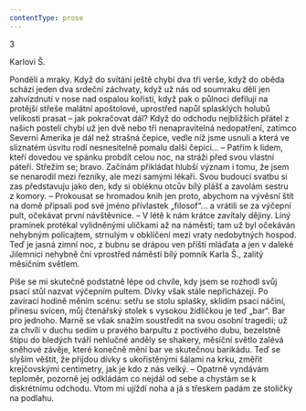 ```yaml
---
contentType: prose
---
```


3

Karlovi Š.

Pondělí a mraky. Když do svítání ještě chybí dva tři verše, když do oběda schází jeden dva srdeční záchvaty, když už nás od soumraku dělí jen zahvízdnutí v nose nad ospalou kořistí, když pak o půlnoci defilují na protější střeše malátní apoštolové, uprostřed napůl splasklých holubů velikosti prasat – jak po­kračovat dál? Když do odchodu nejbližších přátel z našich postelí chybí už jen dvě nebo tři nenapravitelná nedopatření, zatímco Severní Amerika je dál než strašná čepice, vedle níž jsme usnuli a která ve sliznatém úsvitu rodí nesnesitelně pomalu další čepici… – Patřím k lidem, kteří dovedou ve spán­ku probdít celou noc, na stráži před svou vlastní páteří. Střežím se; bravo. Začínám při­kládat hlubší význam i tomu, že jsem se nenarodil mezi řezníky, ale mezi samými lékaři. Svou budoucí svatbu si zas představuju jako den, kdy si obléknu otcův bílý plášť a zavolám sestru z komory. – Prokousat se hromadou knih jen proto, abychom na vývěsní štít na domě připsali pod své jméno pří­vlastek „filosof“… a vrátili se za výčepní pult, očekávat první návštěvnice. – V létě k nám krátce zavítaly dějiny. Líný pramínek protékal vylidně­nými uličkami až na náměstí; tam už byl očekáván nehybným policajtem, strnulým v obklíčení mezi vraty nedobytných hospod. Teď je jasná zimní noc, z bubnu se drápou ven příští mláďata a jen v daleké Jilemnici nehybně ční vprostřed náměstí bílý pomník Karla Š., zalitý měsíčním světlem.

Píše se mi skutečně podstatně lépe od chvíle, kdy jsem se rozhodl svůj psací stůl nazvat výčepním pultem. Dívky však stále nepřicházejí. Po zavírací hodině měním scénu: setřu se stolu splašky, sklidím psací náčiní, přinesu svícen, můj čtenářský stolek s vysokou židličkou je teď „bar“. Bar pro jednoho. Marně se však snažím soustředit na svou osobní tragedii; už za chvíli v duchu sedím u pravého barpultu z poctivého dubu, bezelstně štípu do bledých tváří nehlučné anděly se shakery, měsíční světlo zalévá sněhové závěje, které konečně mění bar ve skutečnou barikádu. Teď se slyším věštit, že přijdou dívky s ukořistěnými šálami na krku, změřit krejčovskými centimetry, jak je kdo z nás velký. – Opatrně vyndávám teploměr, pozorně jej odkládám co nejdál od sebe a chystám se k diskrétnímu odchodu. Vtom mi ujíždí noha a já s třeskem padám ze stoličky na podlahu.
